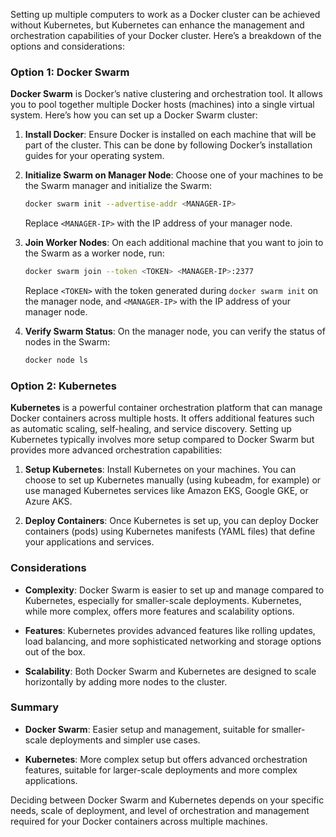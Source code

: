Setting up multiple computers to work as a Docker cluster can be achieved without Kubernetes, but Kubernetes can enhance the management and orchestration capabilities of your Docker cluster. Here’s a breakdown of the options and considerations:

### Option 1: Docker Swarm

**Docker Swarm** is Docker’s native clustering and orchestration tool. It allows you to pool together multiple Docker hosts (machines) into a single virtual system. Here’s how you can set up a Docker Swarm cluster:

1. **Install Docker**: Ensure Docker is installed on each machine that will be part of the cluster. This can be done by following Docker’s installation guides for your operating system.

2. **Initialize Swarm on Manager Node**: Choose one of your machines to be the Swarm manager and initialize the Swarm:

   ```sh
   docker swarm init --advertise-addr <MANAGER-IP>
   ```

   Replace `<MANAGER-IP>` with the IP address of your manager node.

3. **Join Worker Nodes**: On each additional machine that you want to join to the Swarm as a worker node, run:

   ```sh
   docker swarm join --token <TOKEN> <MANAGER-IP>:2377
   ```

   Replace `<TOKEN>` with the token generated during `docker swarm init` on the manager node, and `<MANAGER-IP>` with the IP address of your manager node.

4. **Verify Swarm Status**: On the manager node, you can verify the status of nodes in the Swarm:

   ```sh
   docker node ls
   ```

### Option 2: Kubernetes

**Kubernetes** is a powerful container orchestration platform that can manage Docker containers across multiple hosts. It offers additional features such as automatic scaling, self-healing, and service discovery. Setting up Kubernetes typically involves more setup compared to Docker Swarm but provides more advanced orchestration capabilities:

1. **Setup Kubernetes**: Install Kubernetes on your machines. You can choose to set up Kubernetes manually (using kubeadm, for example) or use managed Kubernetes services like Amazon EKS, Google GKE, or Azure AKS.

2. **Deploy Containers**: Once Kubernetes is set up, you can deploy Docker containers (pods) using Kubernetes manifests (YAML files) that define your applications and services.

### Considerations

- **Complexity**: Docker Swarm is easier to set up and manage compared to Kubernetes, especially for smaller-scale deployments. Kubernetes, while more complex, offers more features and scalability options.
  
- **Features**: Kubernetes provides advanced features like rolling updates, load balancing, and more sophisticated networking and storage options out of the box.

- **Scalability**: Both Docker Swarm and Kubernetes are designed to scale horizontally by adding more nodes to the cluster.

### Summary

- **Docker Swarm**: Easier setup and management, suitable for smaller-scale deployments and simpler use cases.
  
- **Kubernetes**: More complex setup but offers advanced orchestration features, suitable for larger-scale deployments and more complex applications.

Deciding between Docker Swarm and Kubernetes depends on your specific needs, scale of deployment, and level of orchestration and management required for your Docker containers across multiple machines.
